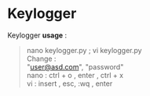 # Keylogger

Keylogger **usage** :
> nano keylogger.py ; vi keylogger.py <br>
> Change : <br>
> "user@asd.com", "password"<br>
> nano : ctrl + o , enter , ctrl + x<br>
> vi : insert , esc, :wq , enter
